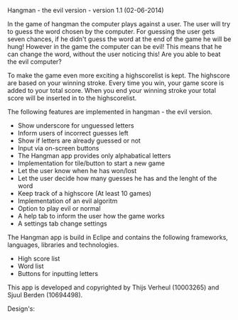 Hangman - the evil version - version 1.1 (02-06-2014)

In the game of hangman the computer plays against a user. The user will try to guess the word chosen by the
computer. For guessing the user gets seven chances, if he didn't guess the word at the end of the game he will be hung! 
However in the game the computer can be evil! This means that he can change the word, without the user noticing this! Are you able to beat the evil computer?

To make the game even more exciting a highscorelist is kept. The highscore are based on your winning stroke. Every time you win, your game score is added to your total score. When you end your winning stroke your total score will be inserted in to the highscorelist. 

The following features are implemented in hangman - the evil version.
- Show underscore for unguessed letters
- Inform users of incorrect guesses left
- Show if letters are already guessed or not
- Input via on-screen buttons
- The Hangman app provides only alphabatical letters
- Implementation for tile/button to start a new game
- Let the user know when he has won/lost
- Let the user decide how many guesses he has and the lenght of the word
- Keep track of a highscore (At least 10 games)
- Implementation of an evil algoritm
- Option to play evil or normal
- A help tab to inform the user how the game works
- A settings tab change settings

The Hangman app is build in Eclipe and contains the following frameworks, languages, libraries and technologies.
- High score list
- Word list
- Buttons for inputting letters

This app is developed and copyrighted by Thijs Verheul (10003265) and Sjuul Berden (10694498).

Design's:

